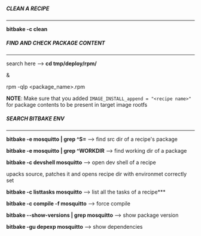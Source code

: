 ##### CLEAN A RECIPE
---
**bitbake -c clean <recipe>**

  
##### FIND AND CHECK PACKAGE CONTENT
---
search here --> **cd tmp/deploy/rpm/**

&

rpm -qlp <package_name>.rpm

**NOTE**: Make sure that you added `IMAGE_INSTALL_append = "<recipe name>"` for package contents to be present in target image rootfs

##### SEARCH BITBAKE ENV
---

**bitbake -e mosquitto | grep ^S=**      --> find src dir of a recipe's package
  
**bitbake -e mosquitto | grep ^WORKDIR** --> find working dir of a package
  
**bitbake -c devshell mosquitto**        --> open dev shell of a recipe

upacks source, patches it and opens recipe dir with environmet correctly set
  
**bitbake -c listtasks mosquitto**       --> list all the tasks of a recipe***
  
**bitbake -c compile -f mosquitto**      --> force compile
  
**bitbake --show-versions | grep mosquitto** --> show package version
  
**bitbake -gu depexp mosquitto**         --> show dependencies